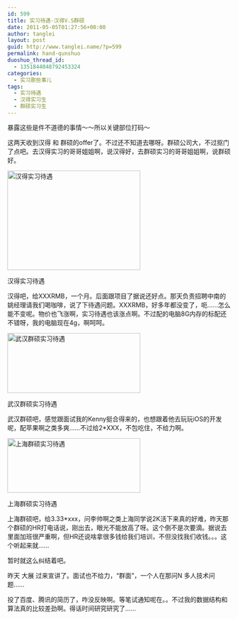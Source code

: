 ```yaml
---
id: 599
title: 实习待遇-汉得V.S群硕
date: 2011-05-05T01:27:56+00:00
author: tanglei
layout: post
guid: http://www.tanglei.name/?p=599
permalink: hand-qunshuo
duoshuo_thread_id:
  - 1351844048792453324
categories:
  - 实习那些事儿
tags:
  - 实习待遇
  - 汉得实习生
  - 群硕实习生
---
```

暴露这些是件不道德的事情～～所以关键部位打码～

这两天收到汉得 和 群硕的offer了。不过还不知道去哪呀。群硕公司大，不过抠门了点吧。去汉得实习的哥哥姐姐啊，说汉得好，去群硕实习的哥哥姐姐啊，说群硕好。

<div id="attachment_603" style="width: 310px" class="wp-caption aligncenter">
  <a href="http://www.tanglei.name/wp-content/uploads/2011/05/sh-hand.jpg"><img class="size-medium wp-image-603" title="汉得实习待遇" src="http://www.tanglei.name/wp-content/uploads/2011/05/sh-hand-300x224.jpg" alt="汉得实习待遇" width="300" height="224" /></a>
  
  <p class="wp-caption-text">
    汉得实习待遇
  </p>
</div>

汉得吧，给XXXRMB，一个月。后面跟项目了据说还好点。那天负责招聘中南的姚经理请我们喝咖啡，说了下待遇问题。XXXRMB，好多年都没变了，呃……怎么能不变呢。物价也飞涨啊，实习待遇也该涨点啊。不过配的电脑8G内存的标配还不错呀，我的电脑现在4g，啊呵呵。

<div id="attachment_605" style="width: 310px" class="wp-caption aligncenter">
  <a href="http://www.tanglei.name/wp-content/uploads/2011/05/wh-qunshuo.jpg"><img class="size-medium wp-image-605" title="武汉群硕" src="http://www.tanglei.name/wp-content/uploads/2011/05/wh-qunshuo-300x135.jpg" alt="武汉群硕实习待遇" width="300" height="135" /></a>
  
  <p class="wp-caption-text">
    武汉群硕实习待遇
  </p>
</div>

武汉群硕吧，感觉跟面试我的Kenny挺合得来的，也想跟着他去玩玩iOS的开发呢，配苹果啊之类多爽……不过给2*XXX，不包吃住，不给力啊。

<div id="attachment_604" style="width: 310px" class="wp-caption aligncenter">
  <a href="http://www.tanglei.name/wp-content/uploads/2011/05/sh-qunshuo.jpg"><img class="size-medium wp-image-604" title="上海群硕实习待遇" src="http://www.tanglei.name/wp-content/uploads/2011/05/sh-qunshuo-300x123.jpg" alt="上海群硕实习待遇" width="300" height="123" /></a>
  
  <p class="wp-caption-text">
    上海群硕实习待遇
  </p>
</div>

上海群硕吧，给3.33*xxx，问李帅啊之类上海同学说2K活下来真的好难，昨天那个群硕的HR打电话说，刚出去，眼光不能放高了呀。这个倒不是次要滴。据说去里面加班很严重啊，但HR还说啥拿很多钱给我们培训，不但没找我们收钱。。。这个听起来就……

暂时就这么纠结着吧。

昨天 大展 过来宣讲了。面试也不给力，“群面”，一个人在那问N 多人技术问题……

投了百度、腾讯的简历了，咋没反映啊。等笔试通知呢在。。不过我的数据结构和算法真的比较差劲啊。得话时间研究研究了……
